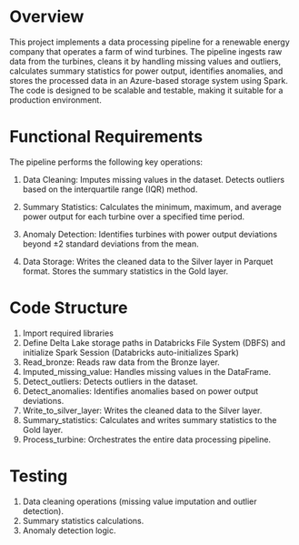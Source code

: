 # Overview
This project implements a data processing pipeline for a renewable energy company that operates a farm of wind turbines. The pipeline ingests raw data from the turbines, cleans it by handling missing values and outliers, calculates summary statistics for power output, identifies anomalies, and stores the processed data in an Azure-based storage system using Spark. The code is designed to be scalable and testable, making it suitable for a production environment.

# Functional Requirements
The pipeline performs the following key operations:
1. Data Cleaning:
Imputes missing values in the dataset.
Detects outliers based on the interquartile range (IQR) method.

2. Summary Statistics:
Calculates the minimum, maximum, and average power output for each turbine over a specified time period.

3. Anomaly Detection:
Identifies turbines with power output deviations beyond ±2 standard deviations from the mean.

4. Data Storage:
Writes the cleaned data to the Silver layer in Parquet format.
Stores the summary statistics in the Gold layer.

# Code Structure
1. Import required libraries
2. Define Delta Lake storage paths in Databricks File System (DBFS) and initialize Spark Session (Databricks auto-initializes Spark)
3. Read_bronze: Reads raw data from the Bronze layer.
4. Imputed_missing_value: Handles missing values in the DataFrame.
5. Detect_outliers: Detects outliers in the dataset.
6. Detect_anomalies: Identifies anomalies based on power output deviations.
7. Write_to_silver_layer: Writes the cleaned data to the Silver layer.
8. Summary_statistics: Calculates and writes summary statistics to the Gold layer.
9. Process_turbine: Orchestrates the entire data processing pipeline.

# Testing
1. Data cleaning operations (missing value imputation and outlier detection).
2. Summary statistics calculations.
3. Anomaly detection logic.
